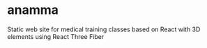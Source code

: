 # anamma
Static web site for medical training classes based on React with 3D elements using React Three Fiber
